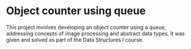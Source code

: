 # Object counter using queue
This project involves developing an object counter using a queue, addressing concepts of image processing and abstract data types. It was given and solved as part of the Data Structures I course.
